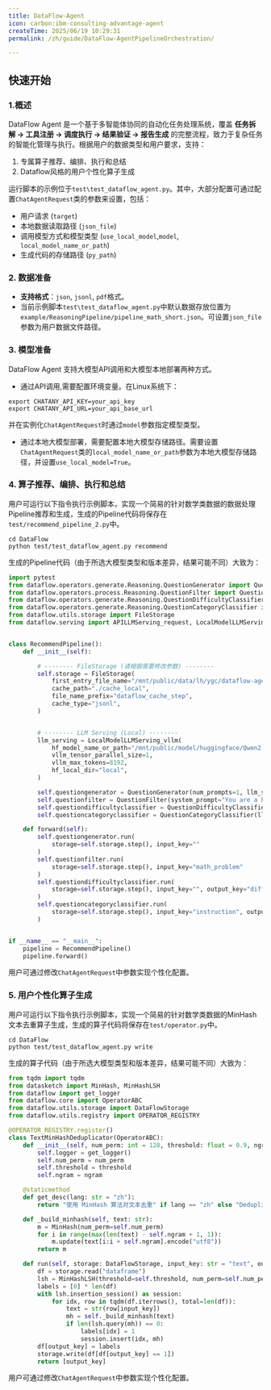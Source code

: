 ```yaml
---
title: DataFlow-Agent
icon: carbon:ibm-consulting-advantage-agent
createTime: 2025/06/19 10:29:31
permalink: /zh/guide/DataFlow-AgentPipelineOrchestration/

---
```


## 快速开始

### 1.概述

DataFlow Agent 是一个基于多智能体协同的自动化任务处理系统，覆盖 **任务拆解 → 工具注册 → 调度执行 → 结果验证 → 报告生成** 的完整流程，致力于复杂任务的智能化管理与执行。根据用户的数据类型和用户要求，支持：

1. 专属算子推荐、编排、执行和总结
2. Dataflow风格的用户个性化算子生成


运行脚本的示例位于`test\test_dataflow_agent.py`。其中，大部分配置可通过配置`ChatAgentRequest`类的参数来设置，包括：
- 用户请求 (`target`)
- 本地数据读取路径 (`json_file`)
- 调用模型方式和模型类型 (`use_local_model`,`model`, `local_model_name_or_path`)
- 生成代码的存储路径 (`py_path`)


### 2. 数据准备

- **支持格式**：`json`, `jsonl`, `pdf`格式。
- 当前示例脚本`test\test_dataflow_agent.py`中默认数据存放位置为`example/ReasoningPipeline/pipeline_math_short.json`。可设置`json_file`参数为用户数据文件路径。


### 3. 模型准备
DataFlow Agent 支持大模型API调用和大模型本地部署两种方式。

- 通过API调用,需要配置环境变量。在Linux系统下：
```shell
export CHATANY_API_KEY=your_api_key
export CHATANY_API_URL=your_api_base_url
```
并在实例化`ChatAgentRequest`时通过`model`参数指定模型类型。


- 通过本地大模型部署，需要配置本地大模型存储路径。需要设置`ChatAgentRequest`类的`local_model_name_or_path`参数为本地大模型存储路径，并设置`use_local_model=True`。


### 4. 算子推荐、编排、执行和总结


用户可运行以下指令执行示例脚本，实现一个简易的针对数学类数据的数据处理Pipeline推荐和生成，生成的Pipeline代码将保存在`test/recommend_pipeline_2.py`中。

```shell
cd DataFlow
python test/test_dataflow_agent.py recommend
```

生成的Pipeline代码（由于所选大模型类型和版本差异，结果可能不同）大致为：
```python
import pytest
from dataflow.operators.generate.Reasoning.QuestionGenerator import QuestionGenerator
from dataflow.operators.process.Reasoning.QuestionFilter import QuestionFilter
from dataflow.operators.generate.Reasoning.QuestionDifficultyClassifier import QuestionDifficultyClassifier
from dataflow.operators.generate.Reasoning.QuestionCategoryClassifier import QuestionCategoryClassifier
from dataflow.utils.storage import FileStorage
from dataflow.serving import APILLMServing_request, LocalModelLLMServing_vllm, LocalModelLLMServing_sglang


class RecommendPipeline():
    def __init__(self):

        # -------- FileStorage (请根据需要修改参数) --------
        self.storage = FileStorage(
            first_entry_file_name="/mnt/public/data/lh/ygc/dataflow-agent/DataFlow/dataflow/example/ReasoningPipeline/pipeline_math_short.json",
            cache_path="./cache_local",
            file_name_prefix="dataflow_cache_step",
            cache_type="jsonl",
        )


        # -------- LLM Serving (Local) --------
        llm_serving = LocalModelLLMServing_vllm(
            hf_model_name_or_path="/mnt/public/model/huggingface/Qwen2.5-7B-Instruct",
            vllm_tensor_parallel_size=1,
            vllm_max_tokens=8192,
            hf_local_dir="local",
        )

        self.questiongenerator = QuestionGenerator(num_prompts=1, llm_serving=llm_serving)
        self.questionfilter = QuestionFilter(system_prompt="You are a helpful assistant.", llm_serving=llm_serving)
        self.questiondifficultyclassifier = QuestionDifficultyClassifier(llm_serving=llm_serving)
        self.questioncategoryclassifier = QuestionCategoryClassifier(llm_serving=llm_serving)

    def forward(self):
        self.questiongenerator.run(
            storage=self.storage.step(), input_key=""
        )
        self.questionfilter.run(
            storage=self.storage.step(), input_key="math_problem"
        )
        self.questiondifficultyclassifier.run(
            storage=self.storage.step(), input_key="", output_key="difficulty_score"
        )
        self.questioncategoryclassifier.run(
            storage=self.storage.step(), input_key="instruction", output_key="question_category"
        )


if __name__ == "__main__":
    pipeline = RecommendPipeline()
    pipeline.forward()
```

用户可通过修改`ChatAgentRequest`中参数实现个性化配置。

### 5. 用户个性化算子生成

用户可运行以下指令执行示例脚本，实现一个简易的针对数学类数据的MinHash文本去重算子生成，生成的算子代码将保存在`test/operator.py`中。

```shell
cd DataFlow
python test/test_dataflow_agent.py write
```

生成的算子代码（由于所选大模型类型和版本差异，结果可能不同）大致为：
```python
from tqdm import tqdm
from datasketch import MinHash, MinHashLSH
from dataflow import get_logger
from dataflow.core import OperatorABC
from dataflow.utils.storage import DataFlowStorage
from dataflow.utils.registry import OPERATOR_REGISTRY

@OPERATOR_REGISTRY.register()
class TextMinHashDeduplicator(OperatorABC):
    def __init__(self, num_perm: int = 128, threshold: float = 0.9, ngram: int = 5):
        self.logger = get_logger()
        self.num_perm = num_perm
        self.threshold = threshold
        self.ngram = ngram

    @staticmethod
    def get_desc(lang: str = "zh"):
        return "使用 MinHash 算法对文本去重" if lang == "zh" else "Deduplicate text with MinHash"

    def _build_minhash(self, text: str):
        m = MinHash(num_perm=self.num_perm)
        for i in range(max(len(text) - self.ngram + 1, 1)):
            m.update(text[i:i + self.ngram].encode("utf8"))
        return m

    def run(self, storage: DataFlowStorage, input_key: str = "text", output_key: str = "dedup_label"):
        df = storage.read("dataframe")
        lsh = MinHashLSH(threshold=self.threshold, num_perm=self.num_perm)
        labels = [0] * len(df)
        with lsh.insertion_session() as session:
            for idx, row in tqdm(df.iterrows(), total=len(df)):
                text = str(row[input_key])
                mh = self._build_minhash(text)
                if len(lsh.query(mh)) == 0:
                    labels[idx] = 1
                    session.insert(idx, mh)
        df[output_key] = labels
        storage.write(df[df[output_key] == 1])
        return [output_key]
```

用户可通过修改`ChatAgentRequest`中参数实现个性化配置。